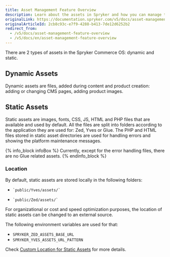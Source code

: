```yaml
---
title: Asset Management Feature Overview
description: Learn about the assets in Spryker and how you can manage them.
originalLink: https://documentation.spryker.com/v5/docs/asset-management-feature-overview
originalArticleId: 2cb8c93c-e7f9-4288-b413-7de12d6252b2
redirect_from:
  - /v5/docs/asset-management-feature-overview
  - /v5/docs/en/asset-management-feature-overview
---
```


There are 2 types of assets in the Spryker Commerce OS: dynamic and static. 

## Dynamic Assets

Dynamic assets are files, added during content and product creation: adding or changing CMS pages, adding product images.

## Static Assets

Static assets are images, fonts, CSS, JS, HTML and PHP files that are available and used by default. All the files are split into folders according to the application they are used for: Zed, Yves or Glue. The PHP and HTML files stored in static asset directories are used for handling errors and showing the platform maintenance messages.

{% info_block infoBox %}
Currently, except for the error handling files, there are no Glue related assets. 
{% endinfo_block %}

### Location

By default, static assets are stored locally in the following folders:

*     `public/Yves/assets/`
*     `public/Zed/assets/`

For organizational or cost and speed optimization purposes, the location of static assets can be changed to an external source.

The following environment variables are used for that:

*   `SPRYKER_ZED_ASSETS_BASE_URL`
*   `SPRYKER_YVES_ASSETS_URL_PATTERN`

Check [Custom Location for Static Assets](/docs/scos/dev/migration-and-integration/{{page.version}}/technical-enhancements/custom-location-for-static-assets.html) for more details.
